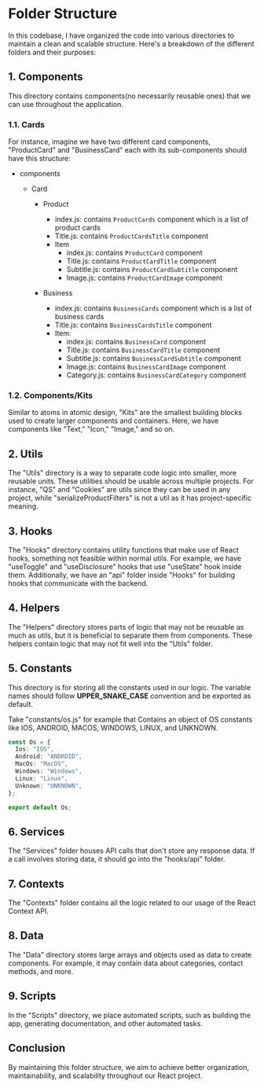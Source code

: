 # Folder Structure

In this codebase, I have organized the code into various directories to maintain a clean and scalable structure.
Here's a breakdown of the different folders and their purposes:

## 1. Components

This directory contains components(no necessarily reusable ones) that we can use throughout the application.

### 1.1. Cards

For instance, imagine we have two different card components, "ProductCard" and "BusinessCard"
each with its sub-components should have this structure:

- components

  - Card

    - Product

      - index.js: contains `ProductCards` component which is a list of product cards
      - Title.js: contains `ProductCardsTitle` component
      - Item
        - index.js: contains `ProductCard` component
        - Title.js: contains `ProductCardTitle` component
        - Subtitle.js: contains `ProductCardSubtitle` component
        - Image.js: contains `ProductCardImage` component

    - Business
      - index.js: contains `BusinessCards` component which is a list of business cards
      - Title.js: contains `BusinessCardsTitle` component
      - Item:
        - index.js: contains `BusinessCard` component
        - Title.js: contains `BusinessCardTitle` component
        - Subtitle.js: contains `BusinessCardSubtitle` component
        - Image.js: contains `BusinessCardImage` component
        - Category.js: contains `BusinessCardCategory` component

### 1.2. Components/Kits

Similar to atoms in atomic design, "Kits" are the smallest building blocks used to create larger components and containers.
Here, we have components like "Text," "Icon," "Image," and so on.

## 2. Utils

The "Utils" directory is a way to separate code logic into smaller, more reusable units.
These utilities should be usable across multiple projects.
For instance, "QS" and "Cookies" are utils since they can be used in any project,
while "serializeProductFilters" is not a util as it has project-specific meaning.

## 3. Hooks

The "Hooks" directory contains utility functions that make use of React hooks, something not feasible within normal utils.
For example, we have "useToggle" and "useDisclosure" hooks that use "useState" hook inside them.
Additionally, we have an "api" folder inside "Hooks" for building hooks that communicate with the backend.

## 4. Helpers

The "Helpers" directory stores parts of logic that may not be reusable as much as utils, but it is beneficial to separate them from components. These helpers contain logic that may not fit well into the "Utils" folder.

## 5. Constants

This directory is for storing all the constants used in our logic. The variable names should follow **UPPER_SNAKE_CASE** convention and be exported as default.

Take "constants/os.js" for example that Contains an object of OS constants like IOS, ANDROID, MACOS, WINDOWS, LINUX, and UNKNOWN.

```ts
const Os = {
  Ios: "IOS",
  Android: "ANDROID",
  MacOs: "MacOS",
  Windows: "Windows",
  Linux: "Linux",
  Unknown: "UNKNOWN",
};

export default Os;
```

## 6. Services

The "Services" folder houses API calls that don't store any response data.
If a call involves storing data, it should go into the "hooks/api" folder.

## 7. Contexts

The "Contexts" folder contains all the logic related to our usage of the React Context API.

## 8. Data

The "Data" directory stores large arrays and objects used as data to create components.
For example, it may contain data about categories, contact methods, and more.

## 9. Scripts

In the "Scripts" directory, we place automated scripts, such as building the app, generating documentation, and other automated tasks.

## Conclusion

By maintaining this folder structure, we aim to achieve better organization, maintainability, and scalability throughout our React project.
